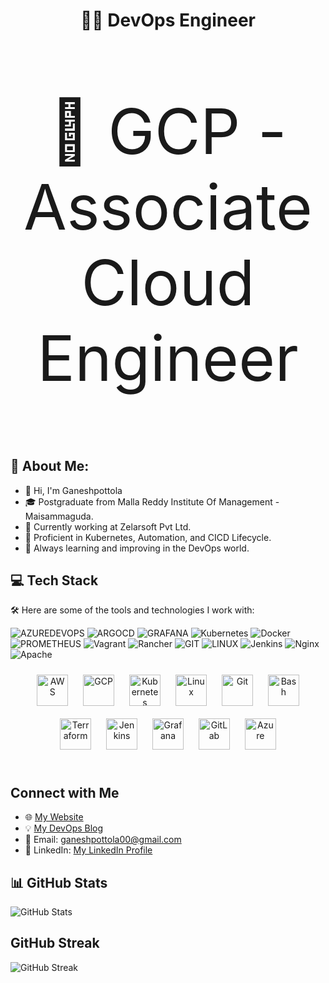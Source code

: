 <!--
Link- https://readme-typing-svg.demolab.com/demo/
<a href="https://git.io/typing-svg"><img src="https://readme-typing-svg.demolab.com?font=Fira+Code&pause=10&color=40C807BB&background=1EABFF00&random=false&width=470&lines=Hi;i'm+Saikrishna+K;DevOps+Engineer" alt="Typing SVG" /></a>
-->


<h1 align="center">👨‍💻 DevOps Engineer</h1>

<p align="center" style="font-size: 100px;">
   🏅 GCP - Associate Cloud Engineer
</p>


## 💫 About Me:

- 👋 Hi, I'm Ganeshpottola
- 🎓 Postgraduate from Malla Reddy Institute Of Management - Maisammaguda.
- 💼 Currently working at Zelarsoft Pvt Ltd.
- 🔧 Proficient in Kubernetes, Automation, and CICD Lifecycle.
- 🌱 Always learning and improving in the DevOps world.

## 💻 Tech Stack

🛠️ Here are some of the tools and technologies I work with:




![AZUREDEVOPS](https://img.shields.io/badge/azuredevops-0078D7.svg?style=for-the-badge&logo=azuredevops&logoColor=white&color=%230078D7) 
![ARGOCD](https://img.shields.io/badge/argo-EF7B4D.svg?style=for-the-badge&logo=argo&logoColor=white&color=%23EF7B4D) 
![GRAFANA](https://img.shields.io/badge/grafana-F46800.svg?style=for-the-badge&logo=grafana&logoColor=white&color=%23F46800) 
![Kubernetes](https://img.shields.io/badge/kubernetes-%23326ce5.svg?style=for-the-badge&logo=kubernetes&logoColor=white) 
![Docker](https://img.shields.io/badge/docker-%230db7ed.svg?style=for-the-badge&logo=docker&logoColor=white) 
![PROMETHEUS](https://img.shields.io/badge/prometheus-E6522C.svg?style=for-the-badge&logo=prometheus&logoColor=white&color=%23E6522C) 
![Vagrant](https://img.shields.io/badge/vagrant-%231563FF.svg?style=for-the-badge&logo=vagrant&logoColor=white) 
![Rancher](https://img.shields.io/badge/rancher-%230075A8.svg?style=for-the-badge&logo=rancher&logoColor=white) 
![GIT](https://img.shields.io/badge/Git-fc6d26?style=for-the-badge&logo=git&logoColor=white) 
![LINUX](https://img.shields.io/badge/Linux-FCC624?style=for-the-badge&logo=linux&logoColor=black) 
![Jenkins](https://img.shields.io/badge/jenkins-%232C5263.svg?style=for-the-badge&logo=jenkins&logoColor=white) 
![Nginx](https://img.shields.io/badge/nginx-%23009639.svg?style=for-the-badge&logo=nginx&logoColor=white) 
![Apache](https://img.shields.io/badge/apache-%23D42029.svg?style=for-the-badge&logo=apache&logoColor=white)


<div align="center">  
<a href="https://aws.amazon.com/" target="_blank"><img style="margin: 10px" src="https://profilinator.rishav.dev/skills-assets/amazonwebservices-original-wordmark.svg" alt="AWS" height="50" /></a>  
<a href="https://cloud.google.com/" target="_blank"><img style="margin: 10px" src="https://profilinator.rishav.dev/skills-assets/google_cloud-icon.svg" alt="GCP" height="50" /></a>  
<a href="https://kubernetes.io/" target="_blank"><img style="margin: 10px" src="https://profilinator.rishav.dev/skills-assets/kubernetes-icon.svg" alt="Kubernetes" height="50" /></a>  
<a href="https://www.linux.org/" target="_blank"><img style="margin: 10px" src="https://profilinator.rishav.dev/skills-assets/linux-original.svg" alt="Linux" height="50" /></a>  
<a href="https://github.com/" target="_blank"><img style="margin: 10px" src="https://profilinator.rishav.dev/skills-assets/git-scm-icon.svg" alt="Git" height="50" /></a>  
<a href="https://www.gnu.org/software/bash/" target="_blank"><img style="margin: 10px" src="https://profilinator.rishav.dev/skills-assets/gnu_bash-icon.svg" alt="Bash" height="50" /></a>  
<a href="https://www.terraform.io/" target="_blank"><img style="margin: 10px" src="https://profilinator.rishav.dev/skills-assets/terraformio-icon.svg" alt="Terraform" height="50" /></a>  
<a href="https://www.jenkins.io/" target="_blank"><img style="margin: 10px" src="https://profilinator.rishav.dev/skills-assets/jenkins-icon.svg" alt="Jenkins" height="50" /></a>  
<a href="https://grafana.com/" target="_blank"><img style="margin: 10px" src="https://profilinator.rishav.dev/skills-assets/grafana.png" alt="Grafana" height="50" /></a>  
<a href="https://about.gitlab.com/" target="_blank"><img style="margin: 10px" src="https://profilinator.rishav.dev/skills-assets/gitlab.svg" alt="GitLab" height="50" /></a>  
<a href="https://azure.microsoft.com/en-in/" target="_blank"><img style="margin: 10px" src="https://profilinator.rishav.dev/skills-assets/microsoft_azure-icon.svg" alt="Azure" height="50" /></a>  
</div>

</td></tr></table>  

<br/>  

<!--
# - ☁️ AWS
# - 🐙 ArgoCD
# - 🐳 Docker
# - ☸️ Kubernetes
# - ⎈ Helm
# - ☁️ Azure DevOps
-->
## Connect with Me

- 🌐 [My Website](https://sai8465.github.io)
- 💡 [My DevOps Blog](https://medium.com/@saikrishnajaya1997)
- 📧 Email: ganeshpottola00@gmail.com
- 📲 LinkedIn: [My LinkedIn Profile](https://www.linkedin.com/in/ganesh-pottola-423302252/)

## 📊 GitHub Stats

![GitHub Stats](https://github-readme-stats.vercel.app/api?username=Ganeshpottola&show_icons=true)

## GitHub Streak

![GitHub Streak](https://github-readme-streak-stats.herokuapp.com/?user=Ganeshpottola)








